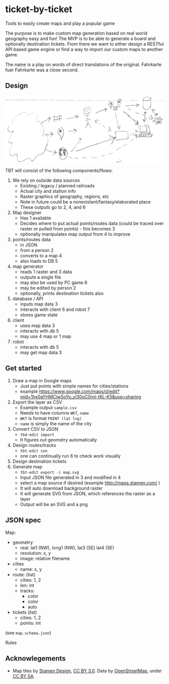 # ticket-by-ticket
Tools to easily create maps and play a popular game

The purpose is to make custom map generation based on real world geography easy and fun!  The MVP is to be able to generate a board and optionally destination tickets.  From there we want to either design a RESTful API based game engine or find a way to import our custom maps to another game.

The name is a play on words of direct translations of the original. Fahrkarte fuer Fahrkarte was a close second.

## Design

![Design diagram](/design/tbt-design.png)

TBT will consist of the following components/flows:

1. We rely on outside data sources
   - Existing / legacy / planned railroads
   - Actual city and station info
   - Raster graphics of geography, regions, etc
   - Note in future could be a nonexistant/fantasy/elaborated place
   - These outputs go to 2, 4, and 6
2. Map designer
   - Has 1 available
   - Decides where to put actual points/routes data (could be traced over raster or pulled from points) - this becomes 3
   - optionally manipulates map output from 4 to improve
3. points/routes data
   - in JSON
   - from a person 2
   - converts to a map 4
   - also loads to DB 5
4. map generator
   - reads 1 raster and 3 data
   - outputs a single file
   - may also be used by PC game 6
   - may be edited by person 2
   - optionally, prints destination tickets also
5. database / API
   - inputs map data 3
   - interacts with client 6 and robot 7
   - stores game state
6. client
   - uses map data 3
   - interacts with db 5
   - may use 4 map or 1 map
7. robot
   - interacts with db 5
   - may get map data 3

## Get started

1. Draw a map in Google maps
   - Just put points with simple names for cities/stations
   - example https://www.google.com/maps/d/edit?mid=1hx0aYHMCiwSoYo_vl30oC0rnj-tKL-K5&usp=sharing
2. Export the layer as CSV
   - Example output `sample.csv`
   - Needs to have columns `WKT`, `name`
   - `WKT` is format `POINT (lat lng)`
   - `name` is simply the name of the city
3. Convert CSV to JSON
   - `tbd-edit import`
   - It figures out geometry automatically
4. Design routes/tracks
   - `tbt-edit con`
   - one can continually run 6 to check work visually
5. Design destination tickets
6. Generate map
   - `tbt-edit export -i map.svg`
   - Input JSON file generated in 3 and modified in 4
   - select a map source if desired (example http://maps.stamen.com/ )
   - It will auto download background raster
   - It will generate SVG from JSON, which references the raster as a layer
   - Output will be an SVG and a png

## JSON spec

Map:

- geometry
  - real: lat1 (NW), long1 (NW), lat3 (SE) lat4 (SE)
  - resolution: x, y
  - image: relative filename
- cities
  - name: x, y
- route: (list)
  - cities: 1, 2
  - len: int
  - tracks:
    - color
    - color
    - auto
- tickets (list)
  - cities: 1, 2
  - points: int

(see `map.schema.json`)

Rules

## Acknowlegements

* Map tiles by [Stamen Design](http://stamen.com), [CC BY 3.0](http://creativecommons.org/licenses/by/3.0). Data by [OpenStreetMap](http://openstreetmap.org), under [CC BY SA](http://creativecommons.org/licenses/by-sa/3.0).
